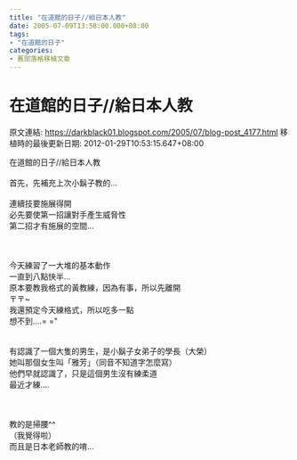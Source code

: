 ```yaml
---
title: "在道館的日子//給日本人教"
date: 2005-07-09T13:58:00.000+08:00
tags: 
- "在道館的日子"
categories:
- 舊部落格移植文章
---
```


# 在道館的日子//給日本人教

原文連結: https://darkblack01.blogspot.com/2005/07/blog-post_4177.html
移植時的最後更新日期: 2012-01-29T10:53:15.647+08:00

在道館的日子//給日本人教<br /><br />首先，先補充上次小鬍子教的...<br /><br />連續技要施展得開<br />必先要使第一招讓對手產生威脅性<br />第二招才有施展的空間...<br /><br /><br /><br />今天練習了一大堆的基本動作<br />一直到八點快半...<br />原本要教我格式的黃教練，因為有事，所以先離開<br />〒〒~<br />我還預定今天練格式，所以吃多一點<br />想不到....= ="<br /><br /><br />有認識了一個大隻的男生，是小鬍子女弟子的學長（大榮）<br />她叫那個女生叫「雅芳」（同音不知道字怎麼寫）<br />他們早就認識了，只是這個男生沒有練柔道<br />最近才練....<br /><br /><br /><br />教的是掃腰^^<br />（我覺得啦）<br />而且是日本老師教的唷...
